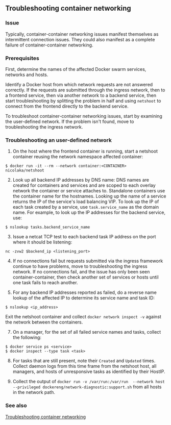 ## Troubleshooting container networking

### Issue

Typically, container-container networking issues manifest themselves as intermittent
connection issues. They could also manifest as a complete failure of container-container
networking.

### Prerequisites

First, determine the names of the affected Docker swarm services, networks and hosts.

Identify a Docker host from which network requests are not answered correctly. If the requests are submitted through the
ingress network, then to a frontend service, then via another network to a backend service, then start troubleshooting
by splitting the problem in half and using `netshoot` to connect from the frontend directly to the backend service.

To troubleshoot container-container networking issues, start by examining the user-defined network. If the problem isn't
found, move to troubleshooting the ingress network.

### Troubleshooting an user-defined network

1. On the host where the frontend container is running, start a netshoot container reusing the network namespace
affected container:

```shell script
$ docker run -it --rm --network container:<CONTAINER> nicolaka/netshoot
```

2. Look up all backend IP addresses by DNS name: DNS names are created for containers and services and are scoped to
each overlay network the container or service attaches to. Standalone containers use the container name for the
hostnames. Looking up the name of a service returns the IP of the service's load balancing VIP. To look up the IP of
each task created by a service, use `task.service_name` as the domain name. For example, to look up the IP addresses for
the backend service, use:

```shell script
$ nslookup tasks.backend_service_name
```

3. Issue a netcat TCP test to each backend task IP address on the port where it should be listening:

`nc -zvw2 $backend_ip <listening_port>`

4. If no connections fail but requests submitted via the ingress framework continue to have problems, move to
troubleshooting the ingress network. If no connections fail, and the issue has only been seen container-container, then
check another set of services or hosts until one task fails to reach another.

5. For any backend IP addresses reported as failed, do a reverse name lookup of the affected IP to determine its service
name and task ID:

```shell script
$ nslookup <ip_address>
```

Exit the netshoot container and collect `docker network inspect -v` against the network between the containers.

7. On a manager, for the set of all failed service names and tasks, collect the following:

```shell script
$ docker service ps <service>
$ docker inspect --type task <task>
```

8. For tasks that are still present, note their `Created` and `Updated` times. Collect daemon logs from this time frame
from the netshoot host, all managers, and hosts of unresponsive tasks as identified by their HostIP.

9. Collect the output of `docker run -v /var/run:/var/run  --network host --privileged dockereng/network-diagnostic:support.sh`
from all hosts in the network path.

### See also
[Troubleshooting container networking](https://success.docker.com/article/troubleshooting-container-networking)